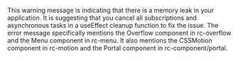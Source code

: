 This warning message is indicating that there is a memory leak in your application. It is suggesting that you cancel all subscriptions and asynchronous tasks in a useEffect cleanup function to fix the issue. The error message specifically mentions the Overflow component in rc-overflow and the Menu component in rc-menu. It also mentions the CSSMotion component in rc-motion and the Portal component in rc-component/portal.
